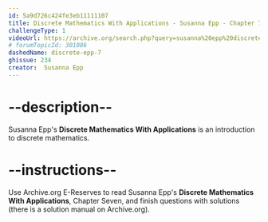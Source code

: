 ```yaml
---
id: 5a9d726c424fe3eb11111107
title: Discrete Mathematics With Applications - Susanna Epp - Chapter 7
challengeType: 1
videoUrl: https://archive.org/search.php?query=susanna%20epp%20discrete%20mathematics
# forumTopicId: 301086
dashedName: discrete-epp-7
ghissue: 234
creator:  Susanna Epp
---
```


# --description--

Susanna Epp's __Discrete Mathematics With Applications__ is an introduction to discrete mathematics.

# --instructions--

Use Archive.org E-Reserves to read Susanna Epp's __Discrete Mathematics With Applications__, Chapter Seven, and finish questions with solutions (there is a solution manual on Archive.org). 